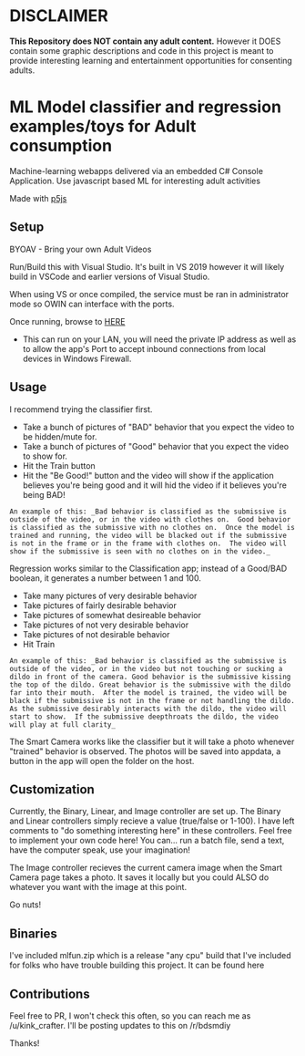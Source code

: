 # DISCLAIMER
**This Repository does NOT contain any adult content.**  However it DOES contain some graphic descriptions and code in this project is meant to provide interesting learning and entertainment opportunities for consenting adults.

# ML Model classifier and regression examples/toys for Adult consumption
Machine-learning webapps delivered via an embedded C# Console Application.  Use javascript based ML for interesting adult activities

Made with [p5js](https://p5js.org/)

## Setup
BYOAV - Bring your own Adult Videos

Run/Build this with Visual Studio.  It's built in VS 2019 however it will likely build in VSCode and earlier versions of Visual Studio.

When using VS or once compiled, the service must be ran in administrator mode so OWIN can interface with the ports.

Once running, browse to  [HERE](http://127.0.0.1:12346/)

- This can run on your LAN, you will need the private IP address as well as to allow the app's Port to accept inbound connections from local devices in Windows Firewall.

## Usage
I recommend trying the classifier first.

- Take a bunch of pictures of "BAD" behavior that you expect the video to be hidden/mute for. 
- Take a bunch of pictures of "Good" behavior that you expect the video to show for.
- Hit the Train button
- Hit the "Be Good!" button and the video will show if the application believes you're being good and it will hid the video if it believes you're being BAD!

`An example of this: _Bad behavior is classified as the submissive is outside of the video, or in the video with clothes on.  Good behavior is classified as the submissive with no clothes on.  Once the model is trained and running, the video will be blacked out if the submissive is not in the frame or in the frame with clothes on.  The video will show if the submissive is seen with no clothes on in the video._`

Regression works similar to the Classification app; instead of a Good/BAD boolean, it generates a number between 1 and 100.

- Take many pictures of very desirable behavior
- Take pictures of fairly desirable behavior
- Take pictures of somewhat desireable behavior
- Take pictures of not very desirable behavior
- Take pictures of not desirable behavior
- Hit Train

`An example of this: _Bad behavior is classified as the submissive is outside of the video, or in the video but not touching or sucking a dildo in front of the camera. Good behavior is the submissive kissing the top of the dildo. Great behavior is the submissive with the dildo far into their mouth.  After the model is trained, the video will be black if the submissive is not in the frame or not handling the dildo.  As the submissive desirably interacts with the dildo, the video will start to show.  If the submissive deepthroats the dildo, the video will play at full clarity_`

The Smart Camera works like the classifier but it will take a photo whenever "trained" behavior is observed.  The photos will be saved into appdata, a button in the app will open the folder on the host.

## Customization
Currently, the Binary, Linear, and Image controller are set up.  The Binary and Linear controllers simply recieve a value (true/false or 1-100).  I have left comments to "do something interesting here" in these controllers.  Feel free to implement your own code here!  You can... run a batch file, send a text, have the computer speak, use your imagination!

The Image controller recieves the current camera image when the Smart Camera page takes a photo.  It saves it locally but you could ALSO do whatever you want with the image at this point.

Go nuts!

## Binaries

I've included mlfun.zip which is a release "any cpu" build that I've included for folks who have trouble building this project.  It can be found here

## Contributions

Feel free to PR, I won't check this often, so you can reach me as /u/kink_crafter.  I'll be posting updates to this on /r/bdsmdiy

Thanks!

